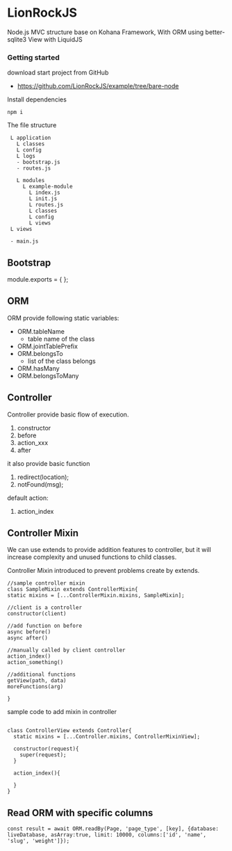 # LionRockJS
Node.js MVC structure base on Kohana Framework, 
With ORM using better-sqlite3
View with LiquidJS

### Getting started
download start project from GitHub
- https://github.com/LionRockJS/example/tree/bare-node

Install dependencies
``` 
npm i
```


The file structure
```
 L application
   L classes
   L config
   L logs
   - bootstrap.js
   - routes.js

   L modules
     L example-module
       L index.js
       L init.js
       L routes.js
       L classes
       L config
       L views
 L views

 - main.js
```

## Bootstrap
module.exports = {
};

## ORM
ORM provide following static variables:

- ORM.tableName
  - table name of the class
- ORM.jointTablePrefix
- ORM.belongsTo
  - list of the class belongs
- ORM.hasMany 
- ORM.belongsToMany


## Controller
Controller provide basic flow of execution.
1. constructor
2. before
3. action_xxx
4. after

it also provide basic function
1. redirect(location);
2. notFound(msg);

default action:
1. action_index

## Controller Mixin
We can use extends to provide addition features to controller, but it will increase complexity and unused functions to child classes.

Controller Mixin introduced to prevent problems create by extends.

```
//sample controller mixin
class SampleMixin extends ControllerMixin{
static mixins = [...ControllerMixin.mixins, SampleMixin];

//client is a controller
constructor(client)

//add function on before
async before()
async after()

//manually called by client controller
action_index()
action_something()

//additional functions
getView(path, data)
moreFunctions(arg)

}
```
sample code to add mixin in controller

```

class ControllerView extends Controller{
  static mixins = [...Controller.mixins, ControllerMixinView];

  constructor(request){
    super(request);
  }
  
  action_index(){

  }
}

```

## Read ORM with specific columns
```
const result = await ORM.readBy(Page, 'page_type', [key], {database: liveDatabase, asArray:true, limit: 10000, columns:['id', 'name', 'slug', 'weight']});
```
